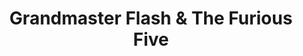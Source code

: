 ---
title: "Grandmaster Flash & The Furious Five"
summary: "Influential American hip hop group consisting of and , formed in the South Bronx of New York City in 1978. Composed of one DJ and five rappers , the group's use of turntablism, break-beat deejaying, choreographed stage routines and lyricism was a significant force in the early development of hip-hop music. The group rose to fame in the early 1980s with their first successful single \"Freedom\" and later on with their magnum opus \"The Message\", which is often cited as among the most influential hip hop songs. However, in 1983, relations between Grandmaster Flash and Melle Mel became strained and the group disbanded. A reunion was organized in 1987, and it released a new album. Afterward, the sextet disbanded permanently. Overall, the group was active for five years and released two studio albums. In 2007, it became the first hip hop group ever to be inducted into the Rock & Roll Hall of Fame."
slug: "grandmaster-flash-the-furious-five"
image: "grandmaster-flash-the-furious-five.jpg"
apple_music_artist_url: "None"
wikipedia_url: "none"
---